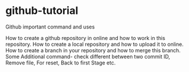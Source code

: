 # github-tutorial
Github important command and uses


How to create a github repository in online and how to work in this repository.
How to create a local repository and how to upload it to online.
How to create a branch in your repository and how to merge this branch.
Some Additional command- check different between two commit ID, Remove file, For reset, Back to first Stage etc.
